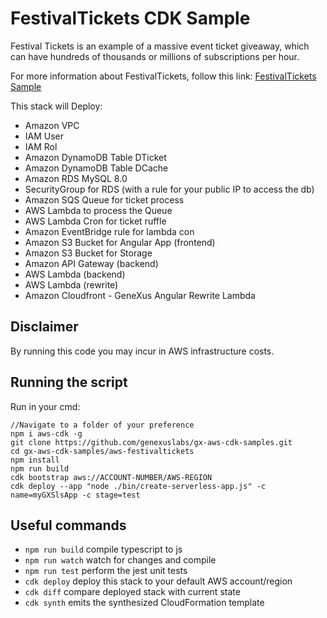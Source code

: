 # FestivalTickets CDK Sample
Festival Tickets is an example of a massive event ticket giveaway, which can have hundreds of thousands or millions of subscriptions per hour.

For more information about FestivalTickets, follow this link:
[FestivalTickets Sample](https://wiki.genexus.com/commwiki/servlet/wiki?51266,KB%3AFestivalTickets+-+High+Scalability+Sample)

This stack will Deploy:
* Amazon VPC
* IAM User
* IAM Rol
* Amazon DynamoDB Table DTicket
* Amazon DynamoDB Table DCache
* Amazon RDS MySQL 8.0
* SecurityGroup for RDS (with a rule for your public IP to access the db)
* Amazon SQS Queue for ticket process
* AWS Lambda to process the Queue
* AWS Lambda Cron for ticket ruffle
* Amazon EventBridge rule for lambda con
* Amazon S3 Bucket for Angular App (frontend)
* Amazon S3 Bucket for Storage
* Amazon API Gateway (backend)
* AWS Lambda (backend)
* AWS Lambda (rewrite)
* Amazon Cloudfront - GeneXus Angular Rewrite Lambda

## Disclaimer
By running this code you may incur in AWS infrastructure costs.

## Running the script
Run in your cmd: 
```
//Navigate to a folder of your preference
npm i aws-cdk -g
git clone https://github.com/genexuslabs/gx-aws-cdk-samples.git
cd gx-aws-cdk-samples/aws-festivaltickets
npm install
npm run build
cdk bootstrap aws://ACCOUNT-NUMBER/AWS-REGION
cdk deploy --app "node ./bin/create-serverless-app.js" -c name=myGXSlsApp -c stage=test
```

## Useful commands

 * `npm run build`   compile typescript to js
 * `npm run watch`   watch for changes and compile
 * `npm run test`    perform the jest unit tests
 * `cdk deploy`      deploy this stack to your default AWS account/region
 * `cdk diff`        compare deployed stack with current state
 * `cdk synth`       emits the synthesized CloudFormation template
